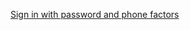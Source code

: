 [Sign in with password and phone factors](/docs/guides/oie-embedded-sdk-use-case-sign-in-pwd-phone/nodejs/main/)
<!--TODO: Change link when LANG becomes available-->

